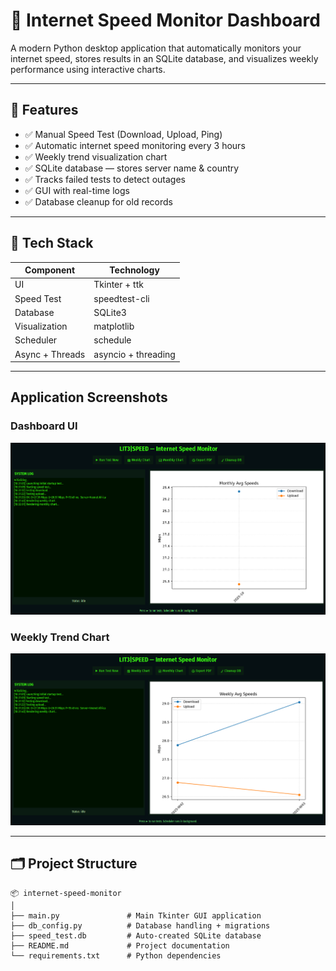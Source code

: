 # 📡 Internet Speed Monitor Dashboard

A modern Python desktop application that automatically monitors your internet speed, stores results in an SQLite database, and visualizes weekly performance using interactive charts.

---

## 📌 Features

- ✅ Manual Speed Test (Download, Upload, Ping)
- ✅ Automatic internet speed monitoring every 3 hours
- ✅ Weekly trend visualization chart
- ✅ SQLite database — stores server name & country
- ✅ Tracks failed tests to detect outages
- ✅ GUI with real-time logs
- ✅ Database cleanup for old records

---

## 🧱 Tech Stack

| Component | Technology |
|----------|------------|
| UI | Tkinter + ttk |
| Speed Test | speedtest-cli |
| Database | SQLite3 |
| Visualization | matplotlib |
| Scheduler | schedule |
| Async + Threads | asyncio + threading |

---

## Application Screenshots


### Dashboard UI
![Dashboard Screenshot](screenshots/log1.png)

### Weekly Trend Chart
![Weekly Chart](screenshots/log.png)

---

## 🗂 Project Structure

```plaintext
📦 internet-speed-monitor
│
├── main.py               # Main Tkinter GUI application
├── db_config.py          # Database handling + migrations
├── speed_test.db         # Auto-created SQLite database
├── README.md             # Project documentation
└── requirements.txt      # Python dependencies
